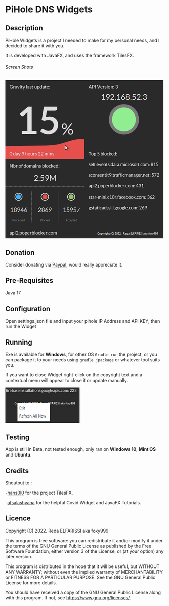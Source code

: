 # PiHole DNS Widgets

## Description
PiHole Widgets is a project I needed to make for my personal needs, and I decided to share it with you.

It is developed with JavaFX, and uses the framework TilesFX.

###### Screen Shots

![img_1.png](img_1.png)

## Donation
Consider donating via [Paypal](https://paypal.me/foxinflames), would really appreciate it.


## Pre-Requisites

Java 17

## Configuration

Open settings.json file and input your pihole IP Address and API KEY, then run the Widget

## Running

Exe is available for **Windows**, for other OS `Gradle run` the project, or you can package it to your needs using `gradle jpackage` or whatever tool suits you.

If you want to close Widget right-click on the copyright text and a contextual menu will appear to close it or update manually.

![img_2.png](img_2.png)

## Testing

App is still in Beta, not tested enough, only ran on **Windows 10**, **Mint OS** and **Ubuntu**.


## Credits
<div>
Shoutout to :

-<a href="https://github.com/HanSolo/tilesfx" title="hans0l0">hans0l0</a> for the project TilesFX.
 
-<a href="https://github.com/afsalashyana" title="afsalashyana">afsalashyana</a> for the helpful Covid Widget and JavaFX Tutorials.

</div>

## Licence
Copyright (C) 2022.  Reda ELFARISSI aka foxy999


This program is free software: you can redistribute it and/or modify
it under the terms of the GNU General Public License as published by
the Free Software Foundation, either version 3 of the License, or
(at your option) any later version.

This program is distributed in the hope that it will be useful,
but WITHOUT ANY WARRANTY; without even the implied warranty of
MERCHANTABILITY or FITNESS FOR A PARTICULAR PURPOSE.  See the
GNU General Public License for more details.

You should have received a copy of the GNU General Public License
along with this program.  If not, see <https://www.gnu.org/licenses/>.         